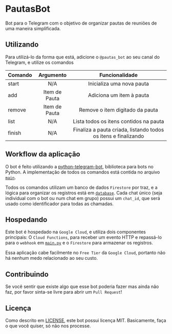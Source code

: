 # PautasBot

Bot para o Telegram com o objetivo de organizar pautas de reuniões de uma maneira simplificada.

## Utilizando
Para utilizá-lo da forma que está, adicione o `@pautas_bot` ao seu canal do Telegram, e utilize os comandos

| Comando |   Argumento   |                         Funcionalidade                         |
|---------|:-------------:|:--------------------------------------------------------------:|
| start   | N/A           | Inicializa uma nova pauta                                      |
| add     | Item de Pauta | Adiciona um item à pauta                                       |
| remove  | Item de Pauta | Remove o item digitado da pauta                                |
| list    | N/A           | Lista todos os itens contidos na pauta                         |
| finish  | N/A           | Finaliza a pauta criada, listando todos os itens e finalizando |

## Workflow da aplicação

O bot é feito utilizando a [python-telegram-bot](https://github.com/python-telegram-bot/python-telegram-bot), biblioteca para bots no Python. A implementação de todos os comandos está contida no arquivo [`main`](main.py).

Todos os comandos utilizam um banco de dados `Firestore` por traz, e a lógica para organizar os registros está em [`database`](database.py). Cada chat único (seja individual com o bot ou num chat em grupo) possui um `chat_id`, que será usado como identificador para todas as chamadas.

## Hospedando

Este bot é hospedado na `Google Cloud`, e utiliza dois componentes principais: O `Cloud Functions`, para receber um evento HTTP e repassá-lo para o `webhook` em [`main.py`](main.py) e o `Firestore` para armazenar os registros.

Essa aplicação cabe facilmente no `Free Tier` da `Google Cloud`, portanto não há nenhum medo relacionado ao seu custo.

## Contribuindo

Se você sentir que existe algo que esse bot poderia fazer mas ainda não faz, por favor sinta-se livre para abrir um `Pull Request`!

## Licença

Como descrito em [LICENSE](LICENSE), este bot possui licença MIT. Basicamente, faça o que você quiser, só não nos processe.